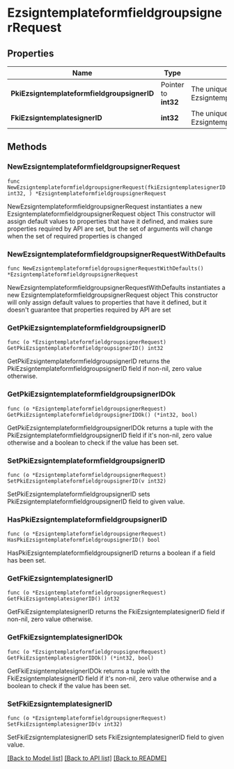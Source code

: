 # EzsigntemplateformfieldgroupsignerRequest

## Properties

Name | Type | Description | Notes
------------ | ------------- | ------------- | -------------
**PkiEzsigntemplateformfieldgroupsignerID** | Pointer to **int32** | The unique ID of the Ezsigntemplateformfieldgroupsigner | [optional] 
**FkiEzsigntemplatesignerID** | **int32** | The unique ID of the Ezsigntemplatesigner | 

## Methods

### NewEzsigntemplateformfieldgroupsignerRequest

`func NewEzsigntemplateformfieldgroupsignerRequest(fkiEzsigntemplatesignerID int32, ) *EzsigntemplateformfieldgroupsignerRequest`

NewEzsigntemplateformfieldgroupsignerRequest instantiates a new EzsigntemplateformfieldgroupsignerRequest object
This constructor will assign default values to properties that have it defined,
and makes sure properties required by API are set, but the set of arguments
will change when the set of required properties is changed

### NewEzsigntemplateformfieldgroupsignerRequestWithDefaults

`func NewEzsigntemplateformfieldgroupsignerRequestWithDefaults() *EzsigntemplateformfieldgroupsignerRequest`

NewEzsigntemplateformfieldgroupsignerRequestWithDefaults instantiates a new EzsigntemplateformfieldgroupsignerRequest object
This constructor will only assign default values to properties that have it defined,
but it doesn't guarantee that properties required by API are set

### GetPkiEzsigntemplateformfieldgroupsignerID

`func (o *EzsigntemplateformfieldgroupsignerRequest) GetPkiEzsigntemplateformfieldgroupsignerID() int32`

GetPkiEzsigntemplateformfieldgroupsignerID returns the PkiEzsigntemplateformfieldgroupsignerID field if non-nil, zero value otherwise.

### GetPkiEzsigntemplateformfieldgroupsignerIDOk

`func (o *EzsigntemplateformfieldgroupsignerRequest) GetPkiEzsigntemplateformfieldgroupsignerIDOk() (*int32, bool)`

GetPkiEzsigntemplateformfieldgroupsignerIDOk returns a tuple with the PkiEzsigntemplateformfieldgroupsignerID field if it's non-nil, zero value otherwise
and a boolean to check if the value has been set.

### SetPkiEzsigntemplateformfieldgroupsignerID

`func (o *EzsigntemplateformfieldgroupsignerRequest) SetPkiEzsigntemplateformfieldgroupsignerID(v int32)`

SetPkiEzsigntemplateformfieldgroupsignerID sets PkiEzsigntemplateformfieldgroupsignerID field to given value.

### HasPkiEzsigntemplateformfieldgroupsignerID

`func (o *EzsigntemplateformfieldgroupsignerRequest) HasPkiEzsigntemplateformfieldgroupsignerID() bool`

HasPkiEzsigntemplateformfieldgroupsignerID returns a boolean if a field has been set.

### GetFkiEzsigntemplatesignerID

`func (o *EzsigntemplateformfieldgroupsignerRequest) GetFkiEzsigntemplatesignerID() int32`

GetFkiEzsigntemplatesignerID returns the FkiEzsigntemplatesignerID field if non-nil, zero value otherwise.

### GetFkiEzsigntemplatesignerIDOk

`func (o *EzsigntemplateformfieldgroupsignerRequest) GetFkiEzsigntemplatesignerIDOk() (*int32, bool)`

GetFkiEzsigntemplatesignerIDOk returns a tuple with the FkiEzsigntemplatesignerID field if it's non-nil, zero value otherwise
and a boolean to check if the value has been set.

### SetFkiEzsigntemplatesignerID

`func (o *EzsigntemplateformfieldgroupsignerRequest) SetFkiEzsigntemplatesignerID(v int32)`

SetFkiEzsigntemplatesignerID sets FkiEzsigntemplatesignerID field to given value.



[[Back to Model list]](../README.md#documentation-for-models) [[Back to API list]](../README.md#documentation-for-api-endpoints) [[Back to README]](../README.md)


